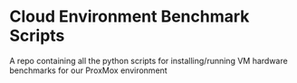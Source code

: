 # Cloud Environment Benchmark Scripts
A repo containing all the python scripts for installing/running VM hardware benchmarks for our ProxMox environment
